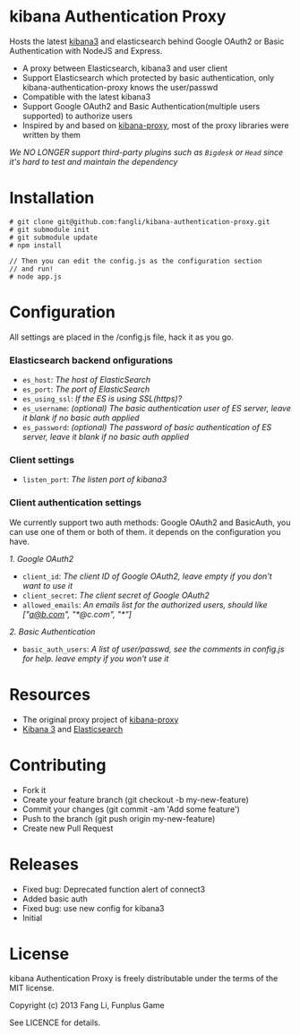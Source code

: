 kibana Authentication Proxy
============

Hosts the latest [kibana3](www.elasticsearch.org/overview/kibana/) and elasticsearch behind Google OAuth2 or Basic Authentication with NodeJS and Express.

- A proxy between Elasticsearch, kibana3 and user client
- Support Elasticsearch which protected by basic authentication, only kibana-authentication-proxy knows the user/passwd
- Compatible with the latest kibana3
- Support Google OAuth2 and Basic Authentication(multiple users supported) to authorize users
- Inspired by and based on [kibana-proxy](https://github.com/hmalphettes/kibana-proxy), most of the proxy libraries were written by them

*We NO LONGER support third-party plugins such as `Bigdesk` or `Head` since it's hard to test and maintain the dependency*

Installation
=====

```
# git clone git@github.com:fangli/kibana-authentication-proxy.git
# git submodule init
# git submodule update
# npm install

// Then you can edit the config.js as the configuration section
// and run!
# node app.js
```

Configuration
=============

All settings are placed in the /config.js file, hack it as you go.

### Elasticsearch backend onfigurations

- ``es_host``:  *The host of ElasticSearch*
- ``es_port``:  *The port of ElasticSearch*
- ``es_using_ssl``:  *If the ES is using SSL(https)?*
- ``es_username``:  *(optional) The basic authentication user of ES server, leave it blank if no basic auth applied*
- ``es_password``:  *(optional) The password of basic authentication of ES server, leave it blank if no basic auth applied*

### Client settings

- ``listen_port``:  *The listen port of kibana3*

### Client authentication settings

We currently support two auth methods: Google OAuth2 and BasicAuth, you can use one of them or both of them. it depends on the configuration you have.

*1. Google OAuth2*

- ``client_id``:  *The client ID of Google OAuth2, leave empty if you don't want to use it*
- ``client_secret``: *The client secret of Google OAuth2*
- ``allowed_emails``: *An emails list for the authorized users, should like ["a@b.com", "\*@c.com", "\*"]*

*2. Basic Authentication*

- ``basic_auth_users``:  *A list of user/passwd, see the comments in config.js for help. leave empty if you won't use it*

Resources
=========
- The original proxy project of [kibana-proxy](https://github.com/hmalphettes/kibana-proxy)
- [Kibana 3](http://www.elasticsearch.org/overview/kibana/) and [Elasticsearch](https://github.com/elasticsearch/elasticsearch)


Contributing
============
- Fork it
- Create your feature branch (git checkout -b my-new-feature)
- Commit your changes (git commit -am 'Add some feature')
- Push to the branch (git push origin my-new-feature)
- Create new Pull Request


Releases
========
- Fixed bug: Deprecated function alert of connect3
- Added basic auth
- Fixed bug: use new config for kibana3
- Initial


License
=======
kibana Authentication Proxy is freely distributable under the terms of the MIT license.

Copyright (c) 2013 Fang Li, Funplus Game

See LICENCE for details.
